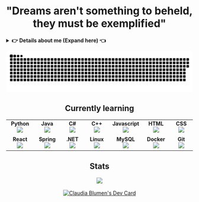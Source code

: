 
  
<h1 align="center">"Dreams aren't something to beheld, they must be exemplified"</h1>

<details>
    <summary><b> 👉 Details about me (Expand here) 👈</b></summary><br/> 

- :computer: Syst Engineering student

- 🕵️‍♀️ Cybersecurity Enthusiast 

- :moyai: Historian without degree

- 🗺️ Geography Enjoyer

- :violin: Musician 

- 🖋️ Amateur writer

- 🔡 Translator by self training

- :performing_arts: 舞台少女  

- :person_fencing: 剣道家
  
- :compass: 一人旅 

- 🖍️ Drawing for fun

</details>




<p align="center">
<a href=#><img src="contributions.svg"></a>
  </p>
  
<h2 align="center">Currently learning</h2>
 
 <table width="320px" align="center">
    <tbody>
        <tr valign="top">
            <td width="80px" align="center">
            <span><strong>Python</strong></span><br>
            <img height="32px" src="https://cdn.jsdelivr.net/gh/devicons/devicon/icons/python/python-original.svg">
            </td>
            <td width="80px" align="center">
            <span><strong>Java</strong></span><br>
            <img height="32" src="https://cdn.jsdelivr.net/gh/devicons/devicon/icons/java/java-original.svg">
            </td>
          <td width="80px" align="center">
            <span><strong>C#</strong></span><br>
            <img height="32" src="https://cdn.jsdelivr.net/gh/devicons/devicon/icons/csharp/csharp-original.svg">
            </td>
          <td width="80px" align="center">
            <span><strong>C++</strong></span><br>
            <img height="32" src="https://cdn.jsdelivr.net/gh/devicons/devicon/icons/cplusplus/cplusplus-original.svg">
            </td>
          <td width="80px" align="center">
            <span><strong>Javascript</strong></span><br>
            <img height="32" src="https://cdn.jsdelivr.net/gh/devicons/devicon/icons/javascript/javascript-original.svg">
            </td>
            <td width="80px" align="center">
            <span><strong>HTML</strong></span><br>
            <img height="32" src="https://cdn.jsdelivr.net/gh/devicons/devicon/icons/html5/html5-original.svg">
            </td>
            <td width="80px" align="center">
            <span><strong>CSS</strong></span><br>
            <img height="32px" src="https://cdn.jsdelivr.net/gh/devicons/devicon/icons/css3/css3-original.svg">
            </td>
        </tr>
        <tr valign="top">
            <td width="80px" align="center">
            <span><strong>React</strong></span><br>
            <img height="32" src="https://cdn.jsdelivr.net/gh/devicons/devicon/icons/react/react-original.svg">
            </td>
            <td width="80px" align="center">
            <span><strong>Spring</strong></span><br>
            <img height="32" src="https://cdn.jsdelivr.net/gh/devicons/devicon/icons/spring/spring-original.svg">
            </td>
            <td width="80px" align="center">
            <span><strong>.NET</strong></span><br>
            <img height="32" src="https://cdn.jsdelivr.net/gh/devicons/devicon/icons/dotnetcore/dotnetcore-original.svg">
            </td>
           <td width="80px" align="center">
            <span><strong>Linux</strong></span><br>
            <img height="32" src="https://cdn.jsdelivr.net/gh/devicons/devicon/icons/linux/linux-original.svg">
            </td>
            <td width="80px" align="center">
            <span><strong>MySQL</strong></span><br>
            <img height="32" src="https://cdn.jsdelivr.net/gh/devicons/devicon/icons/mysql/mysql-original.svg">
            </td>
          <td width="80px" align="center">
            <span><strong>Docker</strong></span><br>
            <img height="32" src="https://cdn.jsdelivr.net/gh/devicons/devicon/icons/docker/docker-original.svg">
            </td>
            <td width="80px" align="center">
            <span><strong>Git</strong></span><br>
            <img height="32" src="https://cdn.jsdelivr.net/gh/devicons/devicon/icons/git/git-original.svg">
            </td>
        </tr>
    </tbody>
</table> 

<h2 align="center">Stats</h2>
<p align="center">
<img src="https://github-readme-stats.vercel.app/api?username=clavdiajfa&show_icons=true&theme=dark&layout=compact" width="500"/>
</p>
 
 
<a href="https://app.daily.dev/clavdiajfa"><p align="center"><img src="https://api.daily.dev/devcards/v2/kGxCLaI35eZSHIuE5rWyK.png?type=default&r=8ct" width="356" alt="Claudia Blumen's Dev Card"/></p></a>
